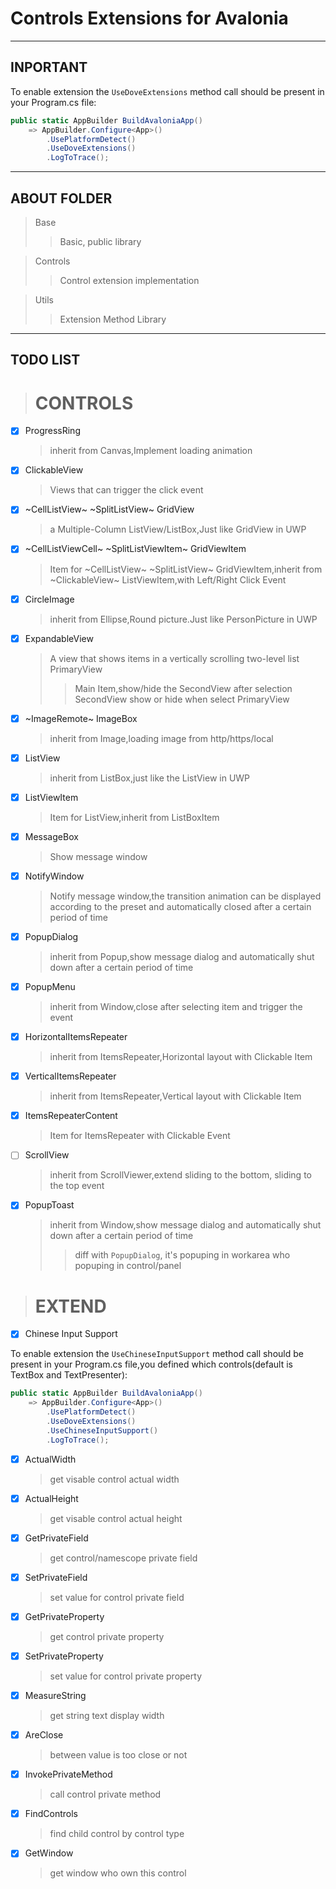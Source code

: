 # Controls Extensions for Avalonia

---

## INPORTANT

To enable extension the `UseDoveExtensions` method call should be present in your Program.cs file:

```csharp
public static AppBuilder BuildAvaloniaApp()
    => AppBuilder.Configure<App>()
        .UsePlatformDetect()
        .UseDoveExtensions()
        .LogToTrace();
```

---

## ABOUT FOLDER

> Base
>
> > Basic, public library

> Controls
>
> > Control extension implementation

> Utils
>
> > Extension Method Library

---

## TODO LIST

> # CONTROLS

- [x] ProgressRing

  > inherit from Canvas,Implement loading animation

- [x] ClickableView

  > Views that can trigger the click event

- [x] ~CellListView~ ~SplitListView~ GridView

  > a Multiple-Column ListView/ListBox,Just like GridView in UWP

- [x] ~CellListViewCell~ ~SplitListViewItem~ GridViewItem

  > Item for ~CellListView~ ~SplitListView~ GridViewItem,inherit from ~ClickableView~ ListViewItem,with Left/Right Click Event

- [x] CircleImage

  > inherit from Ellipse,Round picture.Just like PersonPicture in UWP

- [x] ExpandableView

  > A view that shows items in a vertically scrolling two-level list
  > PrimaryView
  >
  > > Main Item,show/hide the SecondView after selection
  > > SecondView
  > > show or hide when select PrimaryView

- [x] ~ImageRemote~ ImageBox

  > inherit from Image,loading image from http/https/local

- [x] ListView

  > inherit from ListBox,just like the ListView in UWP

- [x] ListViewItem

  > Item for ListView,inherit from ListBoxItem

- [x] MessageBox

  > Show message window

- [x] NotifyWindow

  > Notify message window,the transition animation can be displayed according to the preset and automatically closed after a certain period of time

- [x] PopupDialog

  > inherit from Popup,show message dialog and automatically shut down after a certain period of time

- [x] PopupMenu

  > inherit from Window,close after selecting item and trigger the event

- [x] HorizontalItemsRepeater

  > inherit from ItemsRepeater,Horizontal layout with Clickable Item

- [x] VerticalItemsRepeater

  > inherit from ItemsRepeater,Vertical layout with Clickable Item

- [x] ItemsRepeaterContent

  > Item for ItemsRepeater with Clickable Event

- [ ] ScrollView

  > inherit from ScrollViewer,extend sliding to the bottom, sliding to the top event

- [x] PopupToast
  > inherit from Window,show message dialog and automatically shut down after a certain period of time
  >
  > > diff with `PopupDialog`, it's popuping in workarea who popuping in control/panel

> # EXTEND

- [x] Chinese Input Support

To enable extension the `UseChineseInputSupport` method call should be present in your Program.cs file,you defined which controls(default is TextBox and TextPresenter):
```csharp
public static AppBuilder BuildAvaloniaApp()
    => AppBuilder.Configure<App>()
        .UsePlatformDetect()
        .UseDoveExtensions()
        .UseChineseInputSupport()
        .LogToTrace();
```

- [x] ActualWidth

  > get visable control actual width

- [x] ActualHeight

  > get visable control actual height

- [x] GetPrivateField

  > get control/namescope private field

- [x] SetPrivateField

  > set value for control private field

- [x] GetPrivateProperty

  > get control private property

- [x] SetPrivateProperty

  > set value for control private property

- [x] MeasureString

  > get string text display width

- [x] AreClose

  > between value is too close or not

- [x] InvokePrivateMethod

  > call control private method

- [x] FindControls

  > find child control by control type

- [x] GetWindow
  > get window who own this control

